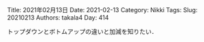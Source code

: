 ﻿Title: 2021年02月13日
Date: 2021-02-13
Category: Nikki
Tags: 
Slug: 20210213
Authors: takala4
Day: 414




トップダウンとボトムアップの違いと加減を知りたい．